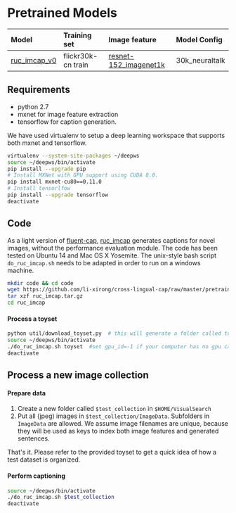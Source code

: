 # Pretrained Models

| Model | Training set | Image feature | Model Config | 
|:--- |:--- |:--- |:--- 
| [ruc_imcap_v0](http://lixirong.net/data/mm2017/ruc_imcap_v0.tar.gz) | flickr30k-cn train | [resnet-152_imagenet1k](http://data.mxnet.io/models/imagenet/resnet/152-layers/) | 30k_neuraltalk | 

## Requirements

* python 2.7
* mxnet for image feature extraction 
* tensorflow for caption generation.  

We have used virtualenv to setup a deep learning workspace that supports both mxnet and tensorflow.

```bash
virtualenv --system-site-packages ~/deepws
source ~/deepws/bin/activate
pip install --upgrade pip
# Install MXNet with GPU support using CUDA 8.0.
pip install mxnet-cu80==0.11.0
# Install tensorlfow
pip install --upgrade tensorflow
deactivate
```

## Code

As a light version of [fluent-cap](https://github.com/weiyuk/fluent-cap), [ruc_imcap](https://github.com/li-xirong/cross-lingual-cap/blob/master/pretrained/ruc_imcap.tar.gz) generates captions for novel images, without the performance evaluation module. The code has been tested on Ubuntu 14 and Mac OS X Yosemite. The unix-style bash script `do_ruc_imcap.sh` needs to be adapted in order to run on a windows machine. 

```bash
mkdir code && cd code
wget https://github.com/li-xirong/cross-lingual-cap/raw/master/pretrained/ruc_imcap.tar.gz
tar xzf ruc_imcap.tar.gz 
cd ruc_imcap
```
#### Process a toyset

```bash
python util/download_toyset.py  # this will generate a folder called toyset in $HOME/VisualSearch
source ~/deepws/bin/activate
./do_ruc_imcap.sh toyset  #set gpu_id=-1 if your computer has no gpu card
deactivate
```

## Process a new image collection

#### Prepare data

1. Create a new folder called `$test_collection` in `$HOME/VisualSearch`
2. Put all (jpeg) images in `$test_collection/ImageData`. Subfolders in `ImageData` are allowed. We assume image filenames are unique, because they will be used as keys to index both image features and generated sentences.

That's it. Please refer to the provided toyset to get a quick idea of how a test dataset is organized.


#### Perform captioning

```bash
source ~/deepws/bin/activate
./do_ruc_imcap.sh $test_collection
deactivate
```




